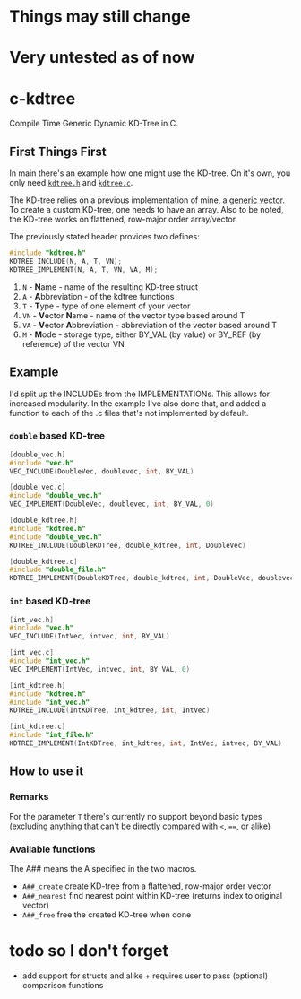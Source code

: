 # Things may still change
# Very untested as of now
# c-kdtree
Compile Time Generic Dynamic KD-Tree in C.

## First Things First
In main there's an example how one might use the KD-tree.
On it's own, you only need [`kdtree.h`](src/kdtree.h) and [`kdtree.c`](src/kdtree.c).

The KD-tree relies on a previous implementation of mine, a [generic vector](https://github.com/rphii/c-vector).
To create a custom KD-tree, one needs to have an array. Also to be noted, the KD-tree works on flattened, row-major order array/vector.

The previously stated header provides two defines:

```c
#include "kdtree.h"
KDTREE_INCLUDE(N, A, T, VN);
KDTREE_IMPLEMENT(N, A, T, VN, VA, M);
```

1. `N` - **N**ame - name of the resulting KD-tree struct
2. `A` - **A**bbreviation - of the kdtree functions
3. `T` - **T**ype - type of one element of your vector
4. `VN` - **V**ector **N**ame - name of the vector type based around T
5. `VA` - **V**ector **A**bbreviation - abbreviation of the vector based around T
6. `M` - **M**ode - storage type, either BY_VAL (by value) or BY_REF (by reference) of the vector VN

## Example
I'd split up the INCLUDEs from the IMPLEMENTATIONs. This allows for increased modularity.
In the example I've also done that, and added a function to each of the .c files that's not implemented by default.

### `double` based KD-tree

```c
[double_vec.h]
#include "vec.h"
VEC_INCLUDE(DoubleVec, doublevec, int, BY_VAL)

[double_vec.c]
#include "double_vec.h"
VEC_IMPLEMENT(DoubleVec, doublevec, int, BY_VAL, 0)

[double_kdtree.h]
#include "kdtree.h"
#include "double_vec.h"
KDTREE_INCLUDE(DoubleKDTree, double_kdtree, int, DoubleVec)

[double_kdtree.c]
#include "double_file.h"
KDTREE_IMPLEMENT(DoubleKDTree, double_kdtree, int, DoubleVec, doublevec, BY_VAL)
```

### `int` based KD-tree

```c
[int_vec.h]
#include "vec.h"
VEC_INCLUDE(IntVec, intvec, int, BY_VAL)

[int_vec.c]
#include "int_vec.h"
VEC_IMPLEMENT(IntVec, intvec, int, BY_VAL, 0)

[int_kdtree.h]
#include "kdtree.h"
#include "int_vec.h"
KDTREE_INCLUDE(IntKDTree, int_kdtree, int, IntVec)

[int_kdtree.c]
#include "int_file.h"
KDTREE_IMPLEMENT(IntKDTree, int_kdtree, int, IntVec, intvec, BY_VAL)
```

## How to use it
### Remarks
For the parameter `T` there's currently no support beyond basic types (excluding anything that can't be directly compared with `<`, `==`, or alike)

### Available functions
The A## means the A specified in the two macros.

- `A##_create` create KD-tree from a flattened, row-major order vector
- `A##_nearest` find nearest point within KD-tree (returns index to original vector)
- `A##_free` free the created KD-tree when done


# todo so I don't forget
- add support for structs and alike + requires user to pass (optional) comparison functions

